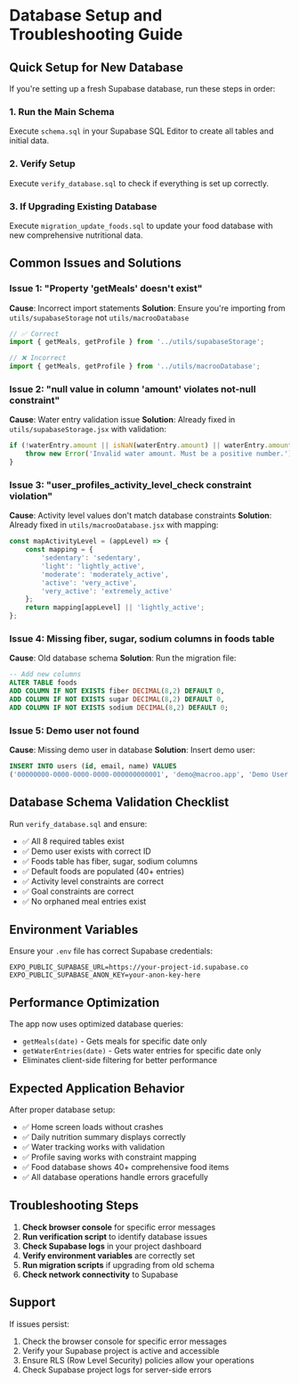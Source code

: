 # Database Setup and Troubleshooting Guide

## Quick Setup for New Database

If you're setting up a fresh Supabase database, run these steps in order:

### 1. Run the Main Schema
Execute `schema.sql` in your Supabase SQL Editor to create all tables and initial data.

### 2. Verify Setup
Execute `verify_database.sql` to check if everything is set up correctly.

### 3. If Upgrading Existing Database
Execute `migration_update_foods.sql` to update your food database with new comprehensive nutritional data.

## Common Issues and Solutions

### Issue 1: "Property 'getMeals' doesn't exist"
**Cause**: Incorrect import statements
**Solution**: Ensure you're importing from `utils/supabaseStorage` not `utils/macrooDatabase`
```javascript
// ✅ Correct
import { getMeals, getProfile } from '../utils/supabaseStorage';

// ❌ Incorrect  
import { getMeals, getProfile } from '../utils/macrooDatabase';
```

### Issue 2: "null value in column 'amount' violates not-null constraint"
**Cause**: Water entry validation issue
**Solution**: Already fixed in `utils/supabaseStorage.jsx` with validation:
```javascript
if (!waterEntry.amount || isNaN(waterEntry.amount) || waterEntry.amount <= 0) {
    throw new Error('Invalid water amount. Must be a positive number.');
}
```

### Issue 3: "user_profiles_activity_level_check constraint violation"
**Cause**: Activity level values don't match database constraints
**Solution**: Already fixed in `utils/macrooDatabase.jsx` with mapping:
```javascript
const mapActivityLevel = (appLevel) => {
    const mapping = {
        'sedentary': 'sedentary',
        'light': 'lightly_active',
        'moderate': 'moderately_active', 
        'active': 'very_active',
        'very_active': 'extremely_active'
    };
    return mapping[appLevel] || 'lightly_active';
};
```

### Issue 4: Missing fiber, sugar, sodium columns in foods table
**Cause**: Old database schema
**Solution**: Run the migration file:
```sql
-- Add new columns
ALTER TABLE foods 
ADD COLUMN IF NOT EXISTS fiber DECIMAL(8,2) DEFAULT 0,
ADD COLUMN IF NOT EXISTS sugar DECIMAL(8,2) DEFAULT 0,
ADD COLUMN IF NOT EXISTS sodium DECIMAL(8,2) DEFAULT 0;
```

### Issue 5: Demo user not found
**Cause**: Missing demo user in database
**Solution**: Insert demo user:
```sql
INSERT INTO users (id, email, name) VALUES 
('00000000-0000-0000-0000-000000000001', 'demo@macroo.app', 'Demo User');
```

## Database Schema Validation Checklist

Run `verify_database.sql` and ensure:

- ✅ All 8 required tables exist
- ✅ Demo user exists with correct ID
- ✅ Foods table has fiber, sugar, sodium columns
- ✅ Default foods are populated (40+ entries)
- ✅ Activity level constraints are correct
- ✅ Goal constraints are correct
- ✅ No orphaned meal entries exist

## Environment Variables

Ensure your `.env` file has correct Supabase credentials:
```
EXPO_PUBLIC_SUPABASE_URL=https://your-project-id.supabase.co
EXPO_PUBLIC_SUPABASE_ANON_KEY=your-anon-key-here
```

## Performance Optimization

The app now uses optimized database queries:
- `getMeals(date)` - Gets meals for specific date only
- `getWaterEntries(date)` - Gets water entries for specific date only
- Eliminates client-side filtering for better performance

## Expected Application Behavior

After proper database setup:
- ✅ Home screen loads without crashes
- ✅ Daily nutrition summary displays correctly
- ✅ Water tracking works with validation
- ✅ Profile saving works with constraint mapping
- ✅ Food database shows 40+ comprehensive food items
- ✅ All database operations handle errors gracefully

## Troubleshooting Steps

1. **Check browser console** for specific error messages
2. **Run verification script** to identify database issues
3. **Check Supabase logs** in your project dashboard
4. **Verify environment variables** are correctly set
5. **Run migration scripts** if upgrading from old schema
6. **Check network connectivity** to Supabase

## Support

If issues persist:
1. Check the browser console for specific error messages
2. Verify your Supabase project is active and accessible
3. Ensure RLS (Row Level Security) policies allow your operations
4. Check Supabase project logs for server-side errors